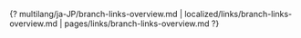 {? multilang/ja-JP/branch-links-overview.md | localized/links/branch-links-overview.md | pages/links/branch-links-overview.md ?}

